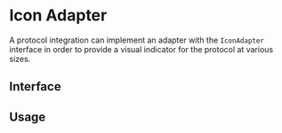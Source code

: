 # Icon Adapter

A protocol integration can implement an adapter with the `IconAdapter` interface in order to provide a visual indicator for the protocol at various sizes.

## Interface

## Usage





